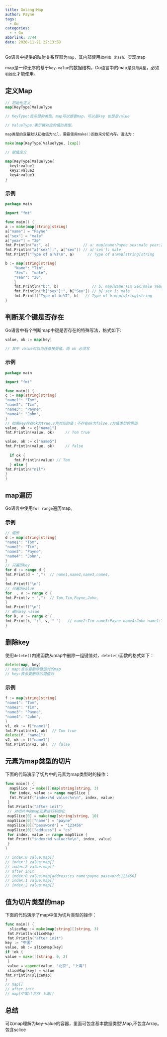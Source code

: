 ```yaml
---
title: Golang-Map
author: Payne
tags:
  - Go
categories:
  - - Go
abbrlink: 3744
date: 2020-11-21 22:13:59
---
```

  

Go语言中提供的映射关系容器为`map`，其内部使用`散列表（hash）`实现map

map是一种无序的基于`key-value`的数据结构，Go语言中的map是`引用类型`，必须`初始化`才能使用。

<!--more-->

## 定义Map

```go
// 初始化定义
map[KeyType]ValueType

// KeyType:表示键的类型。map可以嵌套map，可以是key 也是是value

// ValueType:表示键对应的值的类型。

map类型的变量默认初始值为nil，需要使用make()函数来分配内存。语法为：

make(map[KeyType]ValueType, [cap])

// 赋值定义

map[KeyType]ValueType{
  key1:value1
  key2:value2
  key4:value3
}
```

### 示例

```go
package main

import "fmt"

func main() {
a := make(map[string]string)
a["name"] = "Payne"
a["sex"] = "male"
a["year"] = "20"
fmt.Println("a:", a)               // a: map[name:Payne sex:male year:20]
fmt.Println("a['sex']:", a["sex"]) // a['sex']: male
fmt.Printf("Type of a:%T\n", a)      // Type of a:map[string]string

b := map[string]string{
    "Name": "Tim",
    "Sex":  "male",
    "Year": "20",
    }
    fmt.Println("b:", b)               // b: map[Name:Tim Sex:male Year:20]
    fmt.Println("b['sex']:", b["Sex"]) // b['sex']: male
    fmt.Printf("Type of b:%T", b)   // Type of b:map[string]string
}

```

## 判断某个键是否存在

Go语言中有个判断map中键是否存在的特殊写法，格式如下:

```go
value, ok := map[key]

// 其中 value可以为任意接受值。而 ok 必须写
```

### 示例

```go
package main

import "fmt"

func main() {
c := map[string]string{
"name1": "Tom",
"name2": "Tim",
"name3": "Payne",
"name4": "John",
}
// 如果key存在ok为true,v为对应的值；不存在ok为false,v为值类型的零值
value, ok := c["name1"]
fmt.Println(value, ok)     // Tom true

value, ok := c["name5"]
fmt.Println(value, ok)     // false
  
  if ok {
    fmt.Println(value) // Tom
  } else {
fmt.Println("nil")
}
}
```

## map遍历

Go语言中使用`for range`遍历map。

### 示例

```go
// 遍历
d := map[string]string{
"name1": "Tom",
"name2": "Tim",
"name3": "Payne",
"name4": "John",
}
// 只遍历key
for d := range d {
fmt.Print(d + ",")  // name1,name2,name3,name4,
}
fmt.Printf("\n")
// 只遍历value
for _, v := range d {
fmt.Print(v + ",")  // Tom,Tim,Payne,John,
}
fmt.Printf("\n")
// 遍历key value
for k, v := range d {
fmt.Print(k, ":", v, " ")   // name2:Tim name3:Payne name4:John name1:Tom
}
```

## 删除key

使用`delete()`内建函数从map中删除一组键值对，`delete()`函数的格式如下：

```go
delete(map, key)
// map:表示要删除键值对的map
// key:表示要删除的键值对
```

### 示例

```go
f := map[string]string{
"name1": "Tom",
"name2": "Tim",
"name3": "Payne",
"name4": "John",
}
v1, ok := f["name1"]
fmt.Println(v1, ok)  // Tom true
delete(f, "name1")
v2, ok := f["name1"]
fmt.Println(v2, ok)  // false
```

## 元素为map类型的切片

下面的代码演示了切片中的元素为map类型时的操作：

```go
func main() {
  mapSlice := make([]map[string]string, 3)
  for index, value := range mapSlice {
  fmt.Printf("index:%d value:%v\n", index, value)
 }
 fmt.Println("after init")
 // 对切片中的map元素进行初始化
 mapSlice[0] = make(map[string]string, 10)
 mapSlice[0]["name"] = "payne"
 mapSlice[0]["password"] = "123456"
 mapSlice[0]["address"] = "cs"
 for index, value := range mapSlice {
 fmt.Printf("index:%d value:%v\n", index, value)
 }
}

// index:0 value:map[]
// index:1 value:map[]
// index:2 value:map[]
// after init
// index:0 value:map[address:cs name:payne password:123456]
// index:1 value:map[]
// index:2 value:map[]
```

## 值为切片类型的map

下面的代码演示了map中值为切片类型的操作：

```go
func main() {
  sliceMap := make(map[string][]string, 3)
 fmt.Println(sliceMap)
 fmt.Println("after init")
key := "中国"
value, ok := sliceMap[key]
if !ok {
value = make([]string, 0, 2)
 }
 value = append(value, "北京", "上海")
 sliceMap[key] = value
fmt.Println(sliceMap)
}
// map[]
// after init
// map[中国:[北京 上海]]
```

## 总结

可以map理解为key-value的容器，里面可包含基本数据类型\Map,不包含Array。包含sclice
